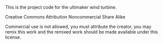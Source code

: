 This is the project code for the ultimaker wind turbine.

Creative Commons Attribution Noncommercial Share Alike

Commercial use is not allowed, you must attribute the creator, you may remix this work and the remixed work should be made available under this license.

